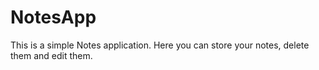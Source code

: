 # NotesApp

This is a simple Notes application. Here you can store your notes, delete them and edit them.
